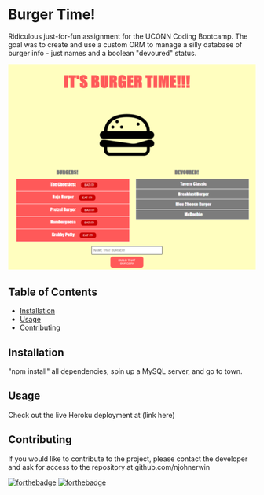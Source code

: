 # Burger Time!

Ridiculous just-for-fun assignment for the UCONN Coding Bootcamp. The goal was to create and use a custom ORM to manage a silly database of burger info - just names and a boolean "devoured" status. 

![Image of deployed website](./public/img/burgertime.png)

## Table of Contents

- [Installation](#installation)
- [Usage](#usage)
- [Contributing](#contributing)

## Installation

"npm install" all dependencies, spin up a MySQL server, and go to town.

## Usage

Check out the live Heroku deployment at (link here)

## Contributing

If you would like to contribute to the project, please contact the developer and ask for access to the repository at github.com/njohnerwin


[![forthebadge](https://forthebadge.com/images/badges/uses-html.svg)](https://forthebadge.com)
[![forthebadge](https://forthebadge.com/images/badges/uses-js.svg)](https://forthebadge.com)